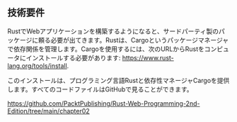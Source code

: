 ## 技術要件

RustでWebアプリケーションを構築するようになると、サードパーティ製のパッケージに頼る必要が出てきます。Rustは、Cargoというパッケージマネージャで依存関係を管理します。Cargoを使用するには、次のURLからRustをコンピュータにインストールする必要があります: https://www.rust-lang.org/tools/install.

このインストールは、プログラミング言語Rustと依存性マネージャCargoを提供します。すべてのコードファイルはGitHubで見ることができます。

https://github.com/PacktPublishing/Rust-Web-Programming-2nd-Edition/tree/main/chapter02
